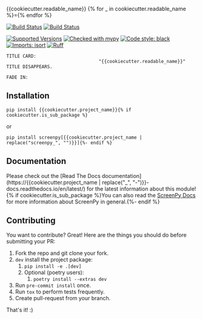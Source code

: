 {{cookiecutter.readable_name}}
{% for _ in cookiecutter.readable_name %}={% endfor %}

[![Build Status](../../actions/workflows/tests.yml/badge.svg)](../../actions/workflows/tests.yml)
[![Build Status](../../actions/workflows/lint.yml/badge.svg)](../../actions/workflows/lint.yml)

[![Supported Versions](https://img.shields.io/pypi/pyversions/{{cookiecutter.project_name}}.svg)](https://pypi.org/project/{{cookiecutter.project_name}})
[![Checked with mypy](http://www.mypy-lang.org/static/mypy_badge.svg)](http://mypy-lang.org/)
[![Code style: black](https://img.shields.io/badge/code%20style-black-000000.svg)](https://github.com/psf/black)
[![Imports: isort](https://img.shields.io/badge/%20imports-isort-%231674b1?style=flat&labelColor=ef8336)](https://pycqa.github.io/isort/)
[![Ruff](https://img.shields.io/endpoint?url=https://raw.githubusercontent.com/astral-sh/ruff/main/assets/badge/v2.json)](https://github.com/astral-sh/ruff)

```
TITLE CARD:
                                  "{{cookiecutter.readable_name}}"
TITLE DISAPPEARS.
                                                                      FADE IN:

```


Installation
------------
    pip install {{cookiecutter.project_name}}{% if cookiecutter.is_sub_package %}

or

    pip install screenpy[{{cookiecutter.project_name | replace("screenpy_", "")}}]{%- endif %}


Documentation
-------------
Please check out the [Read The Docs documentation](https://{{cookiecutter.project_name | replace("_", "-")}}-docs.readthedocs.io/en/latest/) for the latest information about this module!
{% if cookiecutter.is_sub_package %}You can also read the [ScreenPy Docs](https://screenpy-docs.readthedocs.io/en/latest/) for more information about ScreenPy in general.{%- endif %}


Contributing
------------
You want to contribute? Great! Here are the things you should do before submitting your PR:

1. Fork the repo and git clone your fork.
1. `dev` install the project package:
    1. `pip install -e .[dev]`
    1. Optional (poetry users):
        1. `poetry install --extras dev`
1. Run `pre-commit install` once.
1. Run `tox` to perform tests frequently.
1. Create pull-request from your branch.

That's it! :)
